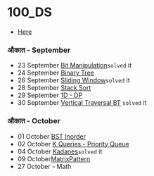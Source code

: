 # 100_DS

* [Here](https://www.geeksforgeeks.org/100-days-of-code-with-gfg-get-committed-to-a-challenge/)

### औकात - September

* 23 September [Bit Manipulation](https://practice.geeksforgeeks.org/problems/count-total-set-bits-1587115620/1)```solved``` it
* 24 September [Binary Tree](https://practice.geeksforgeeks.org/problems/cb02d40f50b0113c47cd9036e5f340bb51b32289/1)
* 26 September [Sliding Window](https://practice.geeksforgeeks.org/problems/count-occurences-of-anagrams5839/1)```solved``` it
* 28 September [Stack Sort](https://practice.geeksforgeeks.org/problems/sort-a-stack/1)
* 29 September [1D - DP](https://practice.geeksforgeeks.org/problems/2caf0501a39567d653197364a2b5c8a9f5943b7e/1)
* 30 September [Vertical Traversal BT](https://practice.geeksforgeeks.org/problems/print-a-binary-tree-in-vertical-order/1) ```solved``` it

### औकात - October
* 01 October [BST Inorder](https://practice.geeksforgeeks.org/problems/check-for-bst/1#)
* 02 October [K Queries - Priority Queue](https://practice.geeksforgeeks.org/problems/find-smallest-range-containing-elements-from-k-lists/1)
* 04 October [Kadanes](https://practice.geeksforgeeks.org/problems/maximum-difference-of-zeros-and-ones-in-binary-string4111/1)```solved``` it
* 09 October[MatrixPattern](https://leetcode.com/problems/spiral-matrix)
* 27 October - Math
